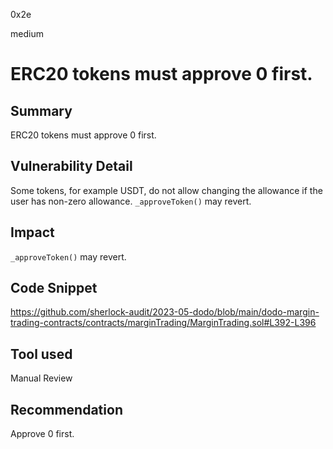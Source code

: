 0x2e

medium

# ERC20 tokens must approve 0 first.

## Summary

ERC20 tokens must approve 0 first.

## Vulnerability Detail

Some tokens, for example USDT, do not allow changing the allowance if the user has non-zero allowance. `_approveToken()` may revert.

## Impact

`_approveToken()` may revert.

## Code Snippet

https://github.com/sherlock-audit/2023-05-dodo/blob/main/dodo-margin-trading-contracts/contracts/marginTrading/MarginTrading.sol#L392-L396

## Tool used

Manual Review

## Recommendation

Approve 0 first.
